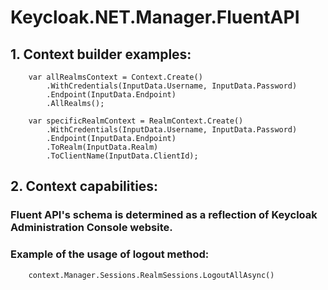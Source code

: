 # Keycloak.NET.Manager.FluentAPI
## 1. Context builder examples:

```
	var allRealmsContext = Context.Create()
		.WithCredentials(InputData.Username, InputData.Password)
		.Endpoint(InputData.Endpoint)
		.AllRealms();

	var specificRealmContext = RealmContext.Create()
        .WithCredentials(InputData.Username, InputData.Password)
        .Endpoint(InputData.Endpoint)
        .ToRealm(InputData.Realm)
        .ToClientName(InputData.ClientId);
```

## 2. Context capabilities: 
### Fluent API's schema is determined as a reflection of Keycloak Administration Console website.

### Example of the usage of logout method:

```
	context.Manager.Sessions.RealmSessions.LogoutAllAsync()
```
